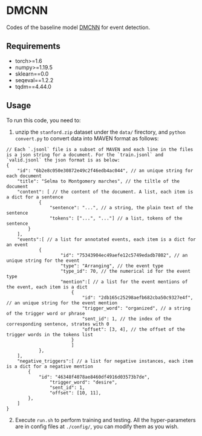 # DMCNN
Codes of the baseline model [DMCNN](https://www.aclweb.org/anthology/P15-1017/) for event detection.

## Requirements
- torch>=1.6
- numpy>=1.19.5
- sklearn==0.0
- seqeval==1.2.2
- tqdm==4.44.0

## Usage
To run this code, you need to:
1. unzip the `stanford.zip` dataset under the `data/` firectory, and `python convert.py` to convert data into MAVEN format as follows:
```JSON5
// Each `.jsonl` file is a subset of MAVEN and each line in the files is a json string for a document. For the `train.jsonl` and `valid.jsonl` the json format is as below:
{
    "id": "6b2e8c050e30872e49c2f46edb4ac044", // an unique string for each document
    "title": "Selma to Montgomery marches", // the tiltle of the document
    "content": [ // the content of the document. A list, each item is a dict for a sentence
    		{
    			"sentence": "...", // a string, the plain text of the sentence
    			"tokens": ["...", "..."] // a list, tokens of the sentence
		}
    ],
    "events":[ // a list for annotated events, each item is a dict for an event
        	{
            		"id": "75343904ec49aefe12c5749edadb7802", // an unique string for the event
            		"type": "Arranging", // the event type
            		"type_id": 70, // the numerical id for the event type
            		"mention":[ // a list for the event mentions of the event, each item is a dict
            			{
              				"id": "2db165c25298aefb682cba50c9327e4f", // an unique string for the event mention
              				"trigger_word": "organized", // a string of the trigger word or phrase
              				"sent_id": 1, // the index of the corresponding sentence, strates with 0
              				"offset": [3, 4], // the offset of the trigger words in the tokens list
              			}
             	     	]
        	},
    ],
    "negative_triggers":[ // a list for negative instances, each item is a dict for a negative mention
        {
        	"id": "46348f4078ae8460df4916d03573b7de",
            	"trigger_word": "desire",
            	"sent_id": 1,
            	"offset": [10, 11],
        },
    ]
}
```
2. Execute `run.sh` to perform training and testing. All the hyper-parameters are in config files at `./config/`, you can modify them as you wish.
